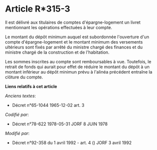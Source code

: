 # Article R*315-3

Il est délivré aux titulaires de comptes d'épargne-logement un livret mentionnant les opérations effectuées à leur compte.

Le montant du dépôt minimum auquel est subordonnée l'ouverture d'un compte d'épargne-logement et le montant minimum des
versements ultérieurs sont fixés par arrêté du ministre chargé des finances et du ministre chargé de la construction et de
l'habitation.

Les sommes inscrites au compte sont remboursables à vue. Toutefois, le retrait de fonds qui aurait pour effet de réduire le
montant du dépôt à un montant inférieur au dépôt minimun prévu à l'alinéa précédent entraîne la clôture du compte.

**Liens relatifs à cet article**

_Anciens textes_:

  - Décret n°65-1044 1965-12-02 art. 3

_Codifié par_:

  - Décret n°78-622 1978-05-31 JORF 8 JUIN 1978

_Modifié par_:

  - Décret n°92-358 du 1 avril 1992 - art. 4 () JORF 3 avril 1992
